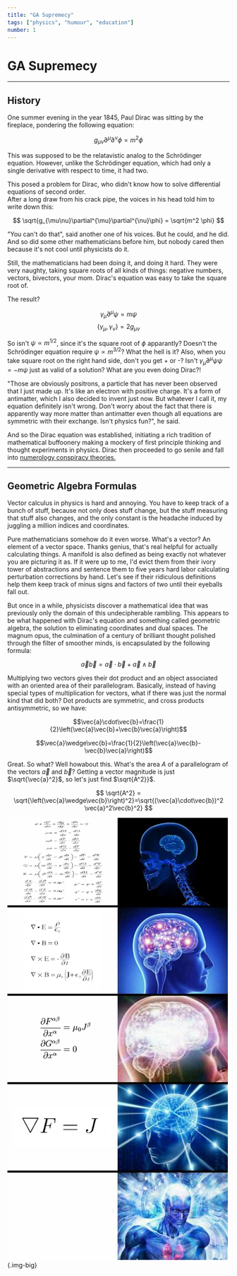 ```yaml
---
title: "GA Supremecy"
tags: ["physics", "humour", "education"]
number: 1
---
```


# GA Supremecy

---

## History 

One summer evening in the year 1845, Paul Dirac was sitting by the fireplace, pondering the following equation:

$$ g_{\mu\nu}\partial^{\mu}\partial^{\nu}\phi = m^2 \phi $$

This was supposed to be the relatavistic analog to the Schrödinger equation. 
However, unlike the Schrödinger equation, which had only a single derivative with respect to time, it had two. 

This posed a problem for Dirac, who didn't know how to solve differential equations of second order.  
After a long draw from his crack pipe, the voices in his head told him to write down this:

$$ \sqrt{g_{\mu\nu}\partial^{\mu}\partial^{\nu}\phi} = \sqrt{m^2 \phi} $$

"You can't do that", said another one of his voices. But he could, and he did.
And so did some other mathematicians before him, but nobody cared then because it's not cool until physicists do it.

Still, the mathematicians had been doing it, and doing it hard. 
They were very naughty, taking square roots of all kinds of things: negative numbers, vectors, bivectors, your mom.
Dirac's equation was easy to take the square root of.

The result? 

$$ \gamma_{\mu}\partial^{\mu}\psi = m \psi $$
$$ \{\gamma_{\mu}, \gamma_{\nu}\} = 2g_{\mu\nu}$$

So isn't $\psi\propto m^{1/2}$, since it's the square root of $\phi$ apparantly?
Doesn't the Schrödinger equation require $\psi\propto m^{3/2}$? What the hell is it?
Also, when you take square root on the right hand side, don't you get + or -? 
Isn't $\gamma_{\mu}\partial^{\mu}\psi\psi = -m \psi$ just as valid of a solution?
What are you even doing Dirac?!

"Those are obviously positrons, a particle that has never been observed that I just made up. It's like an electron with positive charge.
It's a form of antimatter, which I also decided to invent just now. But whatever I call it, my equation definitely isn't wrong. Don't worry about the
fact that there is apparently way more matter than antimatter even though all equations are symmetric with their exchange. Isn't physics fun?", he said.

And so the Dirac equation was established, initiating a rich tradition of mathematical buffoonery making a mockery of 
first principle thinking and thought experiments in physics. 
Dirac then proceeded to go senile and fall into [numerology conspiracy theories.](https://en.wikipedia.org/wiki/Dirac_large_numbers_hypothesis)

---

## Geometric Algebra Formulas

Vector calculus in physics is hard and annoying. You have to keep track of a bunch of stuff, because not only does stuff change, but the stuff 
measuring that stuff also changes, and the only constant is the headache induced by juggling a million indices and coordinates. 

Pure mathematicians somehow do it even worse. What's a vector? An element of a vector space. Thanks genius, that's real helpful 
for actually calculating things. A manifold is also defined as being exactly not whatever you are picturing it as.
If it were up to me, I'd evict them from their ivory tower of abstractions and sentence them to five years hard labor calculating perturbation
corrections by hand. Let's see if their ridiculous definitions help them keep track of minus signs and factors of two until their eyeballs fall out. 

But once in a while, physicists discover a mathematical idea that was previously only the domain of this undecipherable rambling. 
This appears to be what happened with Dirac's equation and something called geometric algebra, the solution to eliminating coordinates and dual spaces. 
The magnum opus, the culmination of a century of brilliant thought polished through the filter of smoother minds, is encapsulated by the following formula:

$$\vec{a}\vec{b}=\vec{a}\cdot\vec{b}+\vec{a}\wedge\vec{b}$$

Multiplying two vectors gives their dot product and an object associated with an oriented area of their parallelogram.
Basically, instead of having special types of multiplication for vectors, what if there was just the normal kind that did both? 
Dot products are symmetric, and cross products antisymmetric, so we have:

$$\vec{a}\cdot\vec{b}=\frac{1}{2}\left(\vec{a}\vec{b}+\vec{b}\vec{a}\right)$$

$$\vec{a}\wedge\vec{b}=\frac{1}{2}\left(\vec{a}\vec{b}-\vec{b}\vec{a}\right)$$

Great. So what? Well howabout this. What's the area $A$ of a parallelogram of the vectors $\vec{a}$ and $\vec{b}$? 
Getting a vector magnitude is just $\sqrt{\vec{a}^2}$, so let's just find $\sqrt{A^2}}$.

$$ \sqrt{A^2} = \sqrt{\left(\vec{a}\wedge\vec{b}\right)^2}=\sqrt{(\vec{a}\cdot\vec{b})^2 \vec{a}^2\vec{b}^2} $$




![](/images/geometricalgebra/maxwellexpandingbrain.png){.img-big}
